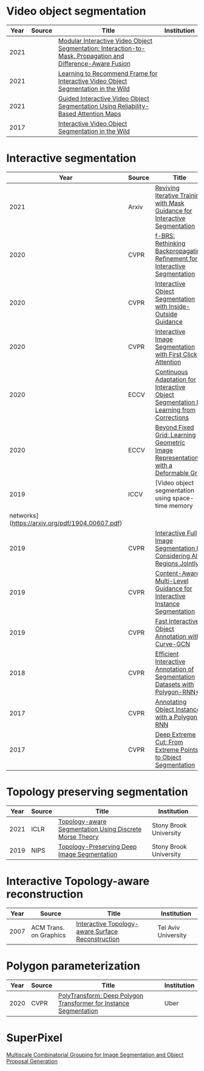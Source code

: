 # Video object segmentation
|Year|Source|Title|Institution|
|----|----|----|----|
|2021||[Modular Interactive Video Object Segmentation: Interaction-to-Mask, Propagation and Difference-Aware Fusion](https://arxiv.org/pdf/2103.07941v3.pdf)||
|2021||[Learning to Recommend Frame for Interactive Video Object Segmentation in the Wild](https://arxiv.org/pdf/2103.10391.pdf)||
|2021||[Guided Interactive Video Object Segmentation Using Reliability-Based Attention Maps](https://openaccess.thecvf.com/content/CVPR2021/papers/Heo_Guided_Interactive_Video_Object_Segmentation_Using_Reliability-Based_Attention_Maps_CVPR_2021_paper.pdf)||
|2017||[Interactive Video Object Segmentation in the Wild](https://arxiv.org/pdf/1801.00269.pdf)||

# Interactive segmentation

|Year|Source|Title|Institution|
|----|----|----|----|
|2021|Arxiv|[Reviving Iterative Training with Mask Guidance for Interactive Segmentation](https://arxiv.org/pdf/2102.06583.pdf)|Samsung AI Center – Moscow|
|2020|CVPR|[f-BRS: Rethinking Backpropagating Refinement for Interactive Segmentation](https://arxiv.org/pdf/2001.10331.pdf)|Samsung AI Center – Moscow|
|2020|CVPR|[Interactive Object Segmentation with Inside-Outside Guidance](https://openaccess.thecvf.com/content_CVPR_2020/papers/Zhang_Interactive_Object_Segmentation_With_Inside-Outside_Guidance_CVPR_2020_paper.pdf)|Beijing Jiaotong Univ.|
|2020|CVPR|[Interactive Image Segmentation with First Click Attention](https://openaccess.thecvf.com/content_CVPR_2020/papers/Lin_Interactive_Image_Segmentation_With_First_Click_Attention_CVPR_2020_paper.pdf)| Nankai University|
|2020|ECCV|[Continuous Adaptation for Interactive Object Segmentation by Learning from Corrections](https://www.ecva.net/papers/eccv_2020/papers_ECCV/papers/123610562.pdf)|Google Research|
|2020|ECCV|[Beyond Fixed Grid: Learning Geometric Image Representation with a Deformable Grid](https://arxiv.org/pdf/2008.09269.pdf)|Univ. of Toronto|
|2019|ICCV|[Video object segmentation using space-time memory
networks](https://arxiv.org/pdf/1904.00607.pdf)||
|2019|CVPR|[Interactive Full Image Segmentation by Considering All Regions Jointly](https://openaccess.thecvf.com/content_CVPR_2019/papers/Agustsson_Interactive_Full_Image_Segmentation_by_Considering_All_Regions_Jointly_CVPR_2019_paper.pdf)||
|2019|CVPR|[Content-Aware Multi-Level Guidance for Interactive Instance Segmentation](https://openaccess.thecvf.com/content_CVPR_2019/papers/Majumder_Content-Aware_Multi-Level_Guidance_for_Interactive_Instance_Segmentation_CVPR_2019_paper.pdf)|National University of Singapore|
|2019|CVPR|[Fast Interactive Object Annotation with Curve-GCN](https://arxiv.org/pdf/1903.06874.pdf)|Univ. of Toronto|
|2018|CVPR|[Efficient Interactive Annotation of Segmentation Datasets with Polygon-RNN++](https://arxiv.org/pdf/1803.09693.pdf)|Univ. of Toronto|
|2017|CVPR|[Annotating Object Instances with a Polygon-RNN](http://www.cs.toronto.edu/polyrnn/poly_cvpr17/polyrnn_paper.pdf)|Univ. of Toronto|
|2017|CVPR|[Deep Extreme Cut: From Extreme Points to Object Segmentation](https://arxiv.org/pdf/1711.09081.pdf)|ETH|

# Topology preserving segmentation
|Year|Source|Title|Institution|
|----|----|----|----|
|2021|ICLR|[Topology-aware Segmentation Using Discrete Morse Theory](https://arxiv.org/pdf/2103.09992.pdf)|Stony Brook University|
|2019|NIPS|[Topology-Preserving Deep Image Segmentation](https://papers.nips.cc/paper/2019/file/2d95666e2649fcfc6e3af75e09f5adb9-Paper.pdf)|Stony Brook University|


# Interactive Topology-aware reconstruction
|Year|Source|Title|Institution|
|----|----|----|----|
|2007|ACM Trans. on Graphics|[Interactive Topology-aware Surface Reconstruction](http://citeseerx.ist.psu.edu/viewdoc/download?doi=10.1.1.701.2293&rep=rep1&type=pdf)|Tel Aviv University|

# Polygon parameterization
|Year|Source|Title|Institution|
|----|----|----|----|
|2020|CVPR|[PolyTransform: Deep Polygon Transformer for Instance Segmentation](https://openaccess.thecvf.com/content_CVPR_2020/papers/Liang_PolyTransform_Deep_Polygon_Transformer_for_Instance_Segmentation_CVPR_2020_paper.pdf)|Uber|

# SuperPixel
[Multiscale Combinatorial Grouping for Image Segmentation and Object Proposal Generation](https://arxiv.org/pdf/1503.00848.pdf)
